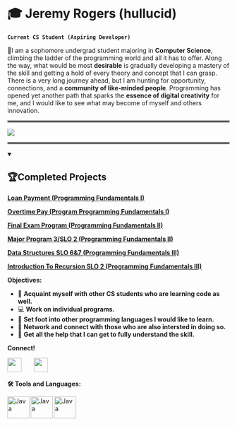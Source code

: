 # 🎓 Jeremy Rogers (hullucid)
**`Current CS Student (Aspiring Developer)`** 

📌I am a sophomore undergrad student majoring in **Computer Science**, climbing the ladder of the programming world and all it has to offer. Along the way, what would be most **desirable** is gradually developing a mastery of the skill and getting a hold of every theory and concept that I can grasp. There is a very long journey ahead, but I am hunting for opportunity, connections, and a **community of like-minded people**. Programming has opened yet another path that sparks the **essence of digital creativity** for me, and I would like to see what may become of myself and others innovation.
<hr style="border:2px solid gray">
<img src="https://readme-typing-svg.demolab.com/?lines=Developer/Programmer%20in-progress;&font=Fira%20Code&center=true&width=460&height=50&color=ff0000&vCenter=true&pause=1000&size=23" /></a>
</p>
<hr style="border:2px solid gray">
<details open> 
  <summary><h2> 🏆Completed Projects</h2></summary>
  <p align="left">

  <a href="https://github.com/hullucid/LoanPayment" >**Loan Payment (Programming Fundamentals I)**</a>

  <a href="https://github.com/hullucid/OvertimePay" >**Overtime Pay (Program Programming Fundamentals I)**</a>
  
  <a href="https://github.com/hullucid/FinalExamProgramProgFund2" >**Final Exam Program (Programming Fundamentals II)**</a>

  <a href="https://github.com/hullucid/MP-3-SLO2" >**Major Program 3/SLO 2 (Programming Fundamentals II)**</a>

  <a href="https://github.com/hullucid/DataStructures-SLO-6-7" >**Data Structures SLO 6&7 (Programming Fundamentals III)**</a>

  <a href="https://github.com/hullucid/IntroToRecursionSLO-2" >**Introduction To Recursion SLO 2 (Programming Fundamentals III)**</a>


</details>

**Objectives:**
- 👋 **Acquaint myself with other CS students who are learning code as well.**
- 💻 **Work on individual programs.**
- 📓 **Set foot into other programming languages I would like to learn.**
- 🔗 **Network and connect with those who are also intersted in doing so.**
- 🤝 **Get all the help that I can get to fully understand the skill.**

**Connect!**
<p align="left">
  <a href="discordapp.com/users/1008282284450922498" alt="Discord" title="hullucid's Discord"><img width="32px" src="https://www.iconsdb.com/icons/preview/red/discord-xxl.png"/></a>
  &#8287;&#8287;&#8287;&#8287;&#8287;
  <a href="instagram.com/hvllvcid" alt="Instagram" title="hullucid's Instagram"><img width="32px" src="https://www.iconsdb.com/icons/preview/red/instagram-xxl.png"/><a/>
    &#8287;&#8287;&#8287;&#8287;&#8287;
</p>

**🛠️ Tools and Languages:**

<img align ="left" alt="Java" width="50xpt" src="https://cdn.jsdelivr.net/gh/devicons/devicon/icons/c/c-original.svg" />
<img align ="left" alt="Java" width="50xpt" src="https://cdn.jsdelivr.net/gh/devicons/devicon/icons/java/java-original.svg" />
<img align ="left" alt="Java" width="50xpt" src="https://cdn.jsdelivr.net/gh/devicons/devicon/icons/javascript/javascript-original.svg" />




          
          
          
